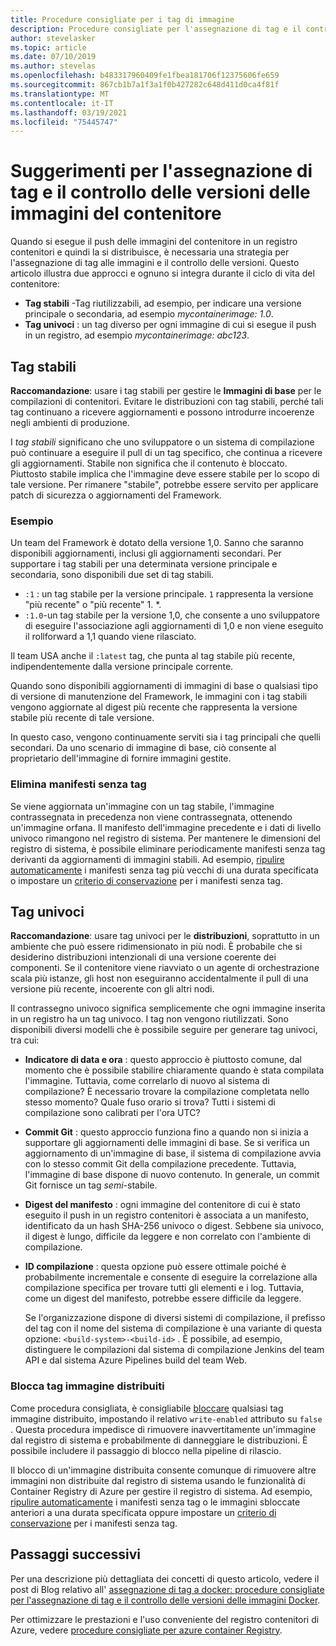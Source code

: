 ```yaml
---
title: Procedure consigliate per i tag di immagine
description: Procedure consigliate per l'assegnazione di tag e il controllo delle versioni delle immagini del contenitore Docker durante il push di immagini e il pull di immagini da un registro contenitori di Azure
author: stevelasker
ms.topic: article
ms.date: 07/10/2019
ms.author: stevelas
ms.openlocfilehash: b483317960409fe1fbea181706f12375606fe659
ms.sourcegitcommit: 867cb1b7a1f3a1f0b427282c648d411d0ca4f81f
ms.translationtype: MT
ms.contentlocale: it-IT
ms.lasthandoff: 03/19/2021
ms.locfileid: "75445747"
---
```

# <a name="recommendations-for-tagging-and-versioning-container-images"></a>Suggerimenti per l'assegnazione di tag e il controllo delle versioni delle immagini del contenitore

Quando si esegue il push delle immagini del contenitore in un registro contenitori e quindi la si distribuisce, è necessaria una strategia per l'assegnazione di tag alle immagini e il controllo delle versioni. Questo articolo illustra due approcci e ognuno si integra durante il ciclo di vita del contenitore:

* **Tag stabili** -Tag riutilizzabili, ad esempio, per indicare una versione principale o secondaria, ad esempio *mycontainerimage: 1.0*.
* **Tag univoci** : un tag diverso per ogni immagine di cui si esegue il push in un registro, ad esempio *mycontainerimage: abc123*.

## <a name="stable-tags"></a>Tag stabili

**Raccomandazione**: usare i tag stabili per gestire le **Immagini di base** per le compilazioni di contenitori. Evitare le distribuzioni con tag stabili, perché tali tag continuano a ricevere aggiornamenti e possono introdurre incoerenze negli ambienti di produzione.

I *tag stabili* significano che uno sviluppatore o un sistema di compilazione può continuare a eseguire il pull di un tag specifico, che continua a ricevere gli aggiornamenti. Stabile non significa che il contenuto è bloccato. Piuttosto stabile implica che l'immagine deve essere stabile per lo scopo di tale versione. Per rimanere "stabile", potrebbe essere servito per applicare patch di sicurezza o aggiornamenti del Framework.

### <a name="example"></a>Esempio

Un team del Framework è dotato della versione 1,0. Sanno che saranno disponibili aggiornamenti, inclusi gli aggiornamenti secondari. Per supportare i tag stabili per una determinata versione principale e secondaria, sono disponibili due set di tag stabili.

* `:1` : un tag stabile per la versione principale. `1` rappresenta la versione "più recente" o "più recente" 1. *.
* `:1.0`-un tag stabile per la versione 1,0, che consente a uno sviluppatore di eseguire l'associazione agli aggiornamenti di 1,0 e non viene eseguito il rollforward a 1,1 quando viene rilasciato.

Il team USA anche il `:latest` tag, che punta al tag stabile più recente, indipendentemente dalla versione principale corrente.

Quando sono disponibili aggiornamenti di immagini di base o qualsiasi tipo di versione di manutenzione del Framework, le immagini con i tag stabili vengono aggiornate al digest più recente che rappresenta la versione stabile più recente di tale versione.

In questo caso, vengono continuamente serviti sia i tag principali che quelli secondari. Da uno scenario di immagine di base, ciò consente al proprietario dell'immagine di fornire immagini gestite.

### <a name="delete-untagged-manifests"></a>Elimina manifesti senza tag

Se viene aggiornata un'immagine con un tag stabile, l'immagine contrassegnata in precedenza non viene contrassegnata, ottenendo un'immagine orfana. Il manifesto dell'immagine precedente e i dati di livello univoco rimangono nel registro di sistema. Per mantenere le dimensioni del registro di sistema, è possibile eliminare periodicamente manifesti senza tag derivanti da aggiornamenti di immagini stabili. Ad esempio, [ripulire automaticamente](container-registry-auto-purge.md) i manifesti senza tag più vecchi di una durata specificata o impostare un [criterio di conservazione](container-registry-retention-policy.md) per i manifesti senza tag.

## <a name="unique-tags"></a>Tag univoci

**Raccomandazione**: usare tag univoci per le **distribuzioni**, soprattutto in un ambiente che può essere ridimensionato in più nodi. È probabile che si desiderino distribuzioni intenzionali di una versione coerente dei componenti. Se il contenitore viene riavviato o un agente di orchestrazione scala più istanze, gli host non eseguiranno accidentalmente il pull di una versione più recente, incoerente con gli altri nodi.

Il contrassegno univoco significa semplicemente che ogni immagine inserita in un registro ha un tag univoco. I tag non vengono riutilizzati. Sono disponibili diversi modelli che è possibile seguire per generare tag univoci, tra cui:

* **Indicatore di data e ora** : questo approccio è piuttosto comune, dal momento che è possibile stabilire chiaramente quando è stata compilata l'immagine. Tuttavia, come correlarlo di nuovo al sistema di compilazione? È necessario trovare la compilazione completata nello stesso momento? Quale fuso orario si trova? Tutti i sistemi di compilazione sono calibrati per l'ora UTC?
* **Commit Git**  : questo approccio funziona fino a quando non si inizia a supportare gli aggiornamenti delle immagini di base. Se si verifica un aggiornamento di un'immagine di base, il sistema di compilazione avvia con lo stesso commit Git della compilazione precedente. Tuttavia, l'immagine di base dispone di nuovo contenuto. In generale, un commit Git fornisce un tag *semi*-stabile.
* **Digest del manifesto** : ogni immagine del contenitore di cui è stato eseguito il push in un registro contenitori è associata a un manifesto, identificato da un hash SHA-256 univoco o digest. Sebbene sia univoco, il digest è lungo, difficile da leggere e non correlato con l'ambiente di compilazione.
* **ID compilazione** : questa opzione può essere ottimale poiché è probabilmente incrementale e consente di eseguire la correlazione alla compilazione specifica per trovare tutti gli elementi e i log. Tuttavia, come un digest del manifesto, potrebbe essere difficile da leggere.

  Se l'organizzazione dispone di diversi sistemi di compilazione, il prefisso del tag con il nome del sistema di compilazione è una variante di questa opzione: `<build-system>-<build-id>` . È possibile, ad esempio, distinguere le compilazioni dal sistema di compilazione Jenkins del team API e dal sistema Azure Pipelines build del team Web.

### <a name="lock-deployed-image-tags"></a>Blocca tag immagine distribuiti

Come procedura consigliata, è consigliabile [bloccare](container-registry-image-lock.md) qualsiasi tag immagine distribuito, impostando il relativo `write-enabled` attributo su `false` . Questa procedura impedisce di rimuovere inavvertitamente un'immagine dal registro di sistema e probabilmente di danneggiare le distribuzioni. È possibile includere il passaggio di blocco nella pipeline di rilascio.

Il blocco di un'immagine distribuita consente comunque di rimuovere altre immagini non distribuite dal registro di sistema usando le funzionalità di Container Registry di Azure per gestire il registro di sistema. Ad esempio, [ripulire automaticamente](container-registry-auto-purge.md) i manifesti senza tag o le immagini sbloccate anteriori a una durata specificata oppure impostare un [criterio di conservazione](container-registry-retention-policy.md) per i manifesti senza tag.

## <a name="next-steps"></a>Passaggi successivi

Per una descrizione più dettagliata dei concetti di questo articolo, vedere il post di Blog relativo all' [assegnazione di tag a docker: procedure consigliate per l'assegnazione di tag e il controllo delle versioni delle immagini Docker](https://stevelasker.blog/2018/03/01/docker-tagging-best-practices-for-tagging-and-versioning-docker-images/).

Per ottimizzare le prestazioni e l'uso conveniente del registro contenitori di Azure, vedere [procedure consigliate per azure container Registry](container-registry-best-practices.md).

<!-- IMAGES -->


<!-- LINKS - Internal -->

